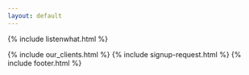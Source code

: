 ```yaml
---
layout: default
---
```


<div class="clearfix"></div>

<section id="Retail-Analytics" class="content-section paddnonetop section-gray" >

{% include listenwhat.html %}

</section>   

<div class="clearfix"></div>

{% include our_clients.html %} 
{% include signup-request.html %}
{% include footer.html %}